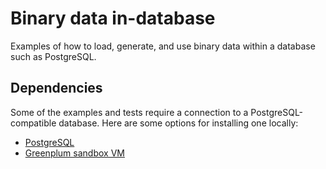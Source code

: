 # Binary data in-database

Examples of how to load, generate, and use binary data within a database such as PostgreSQL.

## Dependencies

Some of the examples and tests require a connection to a PostgreSQL-compatible 
database. Here are some options for installing one locally:

* [PostgreSQL](https://www.postgresql.org/download/)
* [Greenplum sandbox VM](http://greenplum.org/)